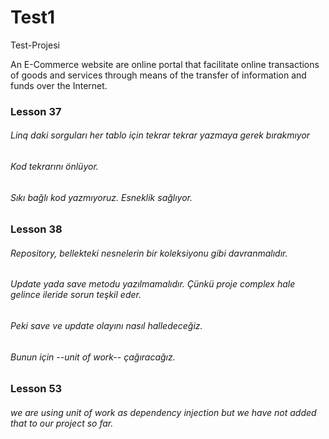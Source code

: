 # Test1
Test-Projesi

An 
E-Commerce website are online portal that facilitate online transactions of goods and services through means of the transfer of information and funds over the Internet.

### Lesson 37
###### Linq daki sorguları her tablo için tekrar tekrar yazmaya gerek bırakmıyor
###### Kod tekrarını önlüyor.
###### Sıkı bağlı kod yazmıyoruz. Esneklik sağlıyor.

### Lesson 38
###### Repository, bellekteki nesnelerin bir koleksiyonu gibi davranmalıdır.
###### Update yada save metodu yazılmamalıdır. Çünkü proje complex hale gelince ileride sorun teşkil eder.
###### Peki save ve update olayını nasıl halledeceğiz.
###### Bunun için --unit of work-- çağıracağız.

### Lesson 53
###### we are using unit of work as dependency injection but we have not added that to our project so far.  